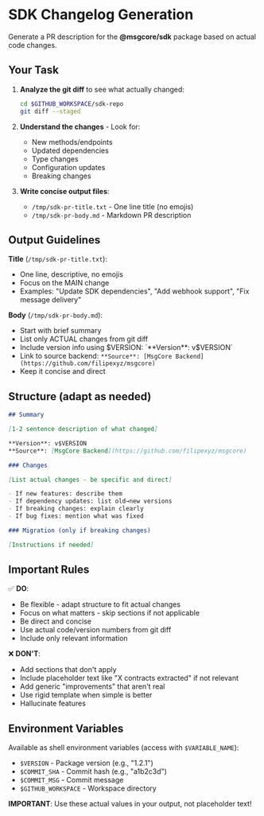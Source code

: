 # SDK Changelog Generation

Generate a PR description for the **@msgcore/sdk** package based on actual code changes.

## Your Task

1. **Analyze the git diff** to see what actually changed:

   ```bash
   cd $GITHUB_WORKSPACE/sdk-repo
   git diff --staged
   ```

2. **Understand the changes** - Look for:
   - New methods/endpoints
   - Updated dependencies
   - Type changes
   - Configuration updates
   - Breaking changes

3. **Write concise output files**:
   - `/tmp/sdk-pr-title.txt` - One line title (no emojis)
   - `/tmp/sdk-pr-body.md` - Markdown PR description

## Output Guidelines

**Title** (`/tmp/sdk-pr-title.txt`):

- One line, descriptive, no emojis
- Focus on the MAIN change
- Examples: "Update SDK dependencies", "Add webhook support", "Fix message delivery"

**Body** (`/tmp/sdk-pr-body.md`):

- Start with brief summary
- List only ACTUAL changes from git diff
- Include version info using $VERSION: `**Version**: v$VERSION`
- Link to source backend: `**Source**: [MsgCore Backend](https://github.com/filipexyz/msgcore)`
- Keep it concise and direct

## Structure (adapt as needed)

```markdown
## Summary

[1-2 sentence description of what changed]

**Version**: v$VERSION
**Source**: [MsgCore Backend](https://github.com/filipexyz/msgcore)

### Changes

[List actual changes - be specific and direct]

- If new features: describe them
- If dependency updates: list old→new versions
- If breaking changes: explain clearly
- If bug fixes: mention what was fixed

### Migration (only if breaking changes)

[Instructions if needed]
```

## Important Rules

✅ **DO**:

- Be flexible - adapt structure to fit actual changes
- Focus on what matters - skip sections if not applicable
- Be direct and concise
- Use actual code/version numbers from git diff
- Include only relevant information

❌ **DON'T**:

- Add sections that don't apply
- Include placeholder text like "X contracts extracted" if not relevant
- Add generic "improvements" that aren't real
- Use rigid template when simple is better
- Hallucinate features

## Environment Variables

Available as shell environment variables (access with `$VARIABLE_NAME`):

- `$VERSION` - Package version (e.g., "1.2.1")
- `$COMMIT_SHA` - Commit hash (e.g., "a1b2c3d")
- `$COMMIT_MSG` - Commit message
- `$GITHUB_WORKSPACE` - Workspace directory

**IMPORTANT**: Use these actual values in your output, not placeholder text!
